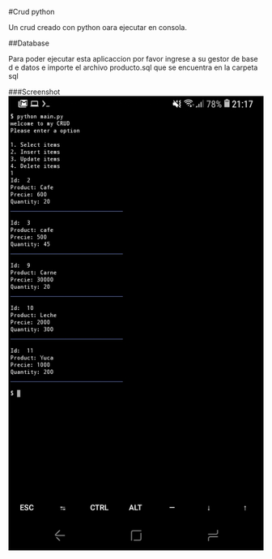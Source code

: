 #Crud python

Un crud creado con python oara ejecutar en consola.


##Database

Para poder ejecutar esta aplicaccion por favor ingrese a su gestor de base d
e datos e importe el archivo producto.sql que se encuentra en la carpeta sql

###Screenshot
<img src="./screen.jpg"/>
